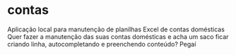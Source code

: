 # contas
Aplicação local para manutenção de planilhas Excel de contas domésticas
Quer fazer a manutenção das suas contas domésticas e acha um saco ficar criando linha, autocompletando e preenchendo conteúdo? Pegaí

